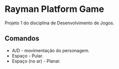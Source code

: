 # Rayman Platform Game

Projeto 1 do disciplina de Desenvolvimento de Jogos.

## Comandos

- A/D - movimentação do personagem.
- Espaço - Pular.
- Espaço (no ar) - Planar.
